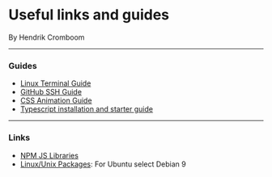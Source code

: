 # Useful links and guides

By Hendrik Cromboom

---

### Guides

* [Linux Terminal Guide](https://ubuntu.com/tutorials/command-line-for-beginners#1-overview)
* [GitHub SSH Guide](https://docs.github.com/en/github/authenticating-to-github/managing-commit-signature-verification)
* [CSS Animation Guide](https://codeburst.io/a-guide-to-css-animation-part-1-8777f5beb1f8)
* [Typescript installation and starter guide ](https://www.robertcooper.me/get-started-with-typescript-in-2019)


---

### Links

* [NPM JS Libraries](https://www.npmjs.com/)
* [Linux/Unix Packages](https://pkgs.org/): For Ubuntu select Debian 9